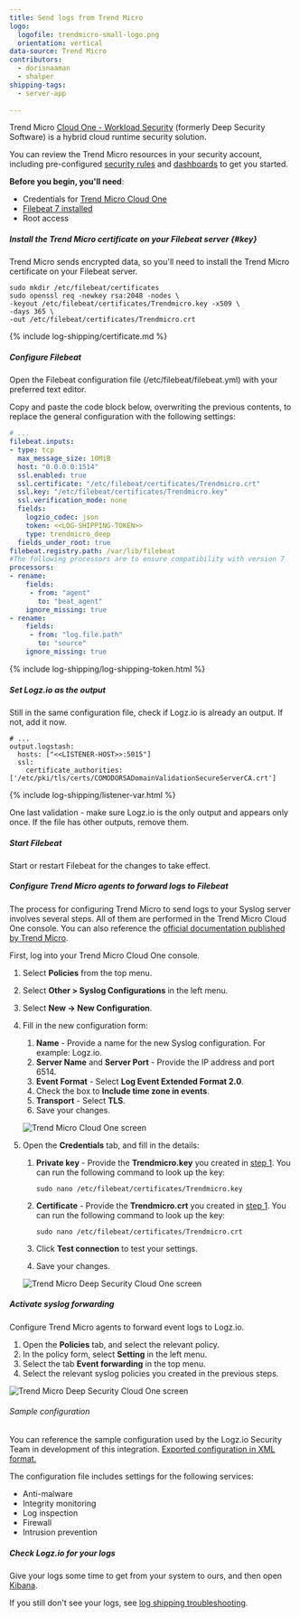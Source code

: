 ```yaml
---
title: Send logs from Trend Micro
logo:
  logofile: trendmicro-small-logo.png
  orientation: vertical
data-source: Trend Micro
contributors:
  - dorisnaaman
  - shalper
shipping-tags:
  - server-app
    
---
```


Trend Micro [Cloud One - Workload Security](https://www.trendmicro.com/en_us/business/products/hybrid-cloud/cloud-one-workload-security.html) (formerly Deep Security Software) is a hybrid cloud runtime security solution.

You can review the Trend Micro resources in your security account, including pre-configured [security rules](https://app.logz.io/#/dashboard/security/rules/rule-definitions?from=0&sortBy=updatedAt&sortOrder=DESC&search=trend%20micro) and [dashboards](https://app.logz.io/#/dashboard/security/research/dashboards?) to get you started.


**Before you begin, you'll need**:

* Credentials for [Trend Micro Cloud One](https://cloudone.trendmicro.com/)
* [Filebeat 7 installed](https://www.elastic.co/guide/en/beats/filebeat/current/filebeat-installation.html)
* Root access

<div class="tasklist">

##### Install the Trend Micro certificate on your Filebeat server {#key}

Trend Micro sends encrypted data, so you'll need to install the Trend Micro certificate on your Filebeat server.

```
sudo mkdir /etc/filebeat/certificates
sudo openssl req -newkey rsa:2048 -nodes \
-keyout /etc/filebeat/certificates/Trendmicro.key -x509 \
-days 365 \
-out /etc/filebeat/certificates/Trendmicro.crt
```

{% include log-shipping/certificate.md %}

##### Configure Filebeat

Open the Filebeat configuration file (/etc/filebeat/filebeat.yml) with your preferred text editor.

Copy and paste the code block below, overwriting the previous contents, to replace the general configuration with the following settings:

```yaml
# ...
filebeat.inputs:
- type: tcp
  max_message_size: 10MiB
  host: "0.0.0.0:1514"
  ssl.enabled: true
  ssl.certificate: "/etc/filebeat/certificates/Trendmicro.crt"
  ssl.key: "/etc/filebeat/certificates/Trendmicro.key"
  ssl.verification_mode: none
  fields:
    logzio_codec: json
    token: <<LOG-SHIPPING-TOKEN>>
    type: trendmicro_deep
  fields_under_root: true
filebeat.registry.path: /var/lib/filebeat
#The following processors are to ensure compatibility with version 7
processors:
- rename:
    fields:
     - from: "agent"
       to: "beat_agent"
    ignore_missing: true
- rename:
    fields:
     - from: "log.file.path"
       to: "source"
    ignore_missing: true
```
{% include log-shipping/log-shipping-token.html %}

##### Set Logz.io as the output

Still in the same configuration file, check if Logz.io is already an output. If not, add it now.

```
# ...
output.logstash:
  hosts: ["<<LISTENER-HOST>>:5015"]
  ssl:
    certificate_authorities: ['/etc/pki/tls/certs/COMODORSADomainValidationSecureServerCA.crt']
```

{% include log-shipping/listener-var.html %} 

One last validation - make sure Logz.io is the only output and appears only once.
If the file has other outputs, remove them.

##### Start Filebeat

Start or restart Filebeat for the changes to take effect.

##### Configure Trend Micro agents to forward logs to Filebeat

The process for configuring Trend Micro to send logs to your Syslog server involves several steps. All of them are performed in the Trend Micro Cloud One console. You can also reference the [official documentation published by Trend Micro](https://cloudone.trendmicro.com/docs/workload-security/event-syslog/).

First, log into your Trend Micro Cloud One console.

1. Select **Policies** from the top menu.
2. Select **Other > Syslog Configurations** in the left menu.
3. Select **New → New Configuration**.
4. Fill in the new configuration form:
    1. **Name** - Provide a name for the new Syslog configuration. For example: Logz.io.
    2. **Server Name** and **Server Port** - Provide the IP address and port 6514.
    3. **Event Format** - Select **Log Event Extended Format 2.0**.
    4. Check the box to **Include time zone in events**.
    5. **Transport** - Select **TLS**.
    6. Save your changes.

    ![Trend Micro Cloud One screen](https://dytvr9ot2sszz.cloudfront.net/logz-docs/security-integrations/trendmicro-console1.png)


5. Open the **Credentials** tab, and fill in the details:

    1. **Private key** - Provide the **Trendmicro.key** you created in [step 1](#key). You can run the following command to look up the key:

        ```
        sudo nano /etc/filebeat/certificates/Trendmicro.key
        ```
    2. **Certificate** - Provide the **Trendmicro.crt** you created in [step 1](#key). You can run the following command to look up the key:

        ```
        sudo nano /etc/filebeat/certificates/Trendmicro.crt
        ```

    3. Click **Test connection** to test your settings.
    4. Save your changes.

     ![Trend Micro Deep Security Cloud One screen](https://dytvr9ot2sszz.cloudfront.net/logz-docs/security-integrations/trendmicro-console2.png)

##### Activate syslog forwarding

Configure Trend Micro agents to forward event logs to Logz.io.

1. Open the **Policies** tab, and select the relevant policy.
2. In the policy form, select **Setting** in the left menu.
3. Select the tab **Event forwarding** in the top menu.
4. Select the relevant syslog policies you created in the previous steps.

 ![Trend Micro Deep Security Cloud One screen](https://dytvr9ot2sszz.cloudfront.net/logz-docs/security-integrations/trendmicro-console4.png)

###### Sample configuration

You can reference the sample configuration used by the Logz.io Security Team in development of this integration. [Exported configuration in XML format.](/user-guide/security/trend-micro-configuration-sample/)

The configuration file includes settings for the following services:

* Anti-malware
* Integrity monitoring
* Log inspection
* Firewall
* Intrusion prevention

##### Check Logz.io for your logs

Give your logs some time to get from your system to ours, and then open [Kibana](https://app.logz.io/#/dashboard/kibana).

If you still don't see your logs, see [log shipping troubleshooting]({{site.baseurl}}/user-guide/log-shipping/log-shipping-troubleshooting.html).

</div>